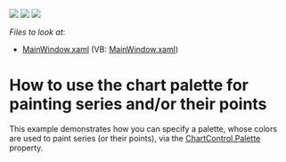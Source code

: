 <!-- default badges list -->
![](https://img.shields.io/endpoint?url=https://codecentral.devexpress.com/api/v1/VersionRange/128570286/12.2.6%2B)
[![](https://img.shields.io/badge/Open_in_DevExpress_Support_Center-FF7200?style=flat-square&logo=DevExpress&logoColor=white)](https://supportcenter.devexpress.com/ticket/details/E4554)
[![](https://img.shields.io/badge/📖_How_to_use_DevExpress_Examples-e9f6fc?style=flat-square)](https://docs.devexpress.com/GeneralInformation/403183)
<!-- default badges end -->
<!-- default file list -->
*Files to look at*:

* [MainWindow.xaml](./CS/UsePalettes/MainWindow.xaml) (VB: [MainWindow.xaml](./VB/UsePalettes/MainWindow.xaml))
<!-- default file list end -->
# How to use the chart palette for painting series and/or their points


<p>This example demonstrates how you can specify a palette, whose colors are used to paint series (or their points), via the  <a href="http://help.devexpress.com/#WPF/DevExpressXpfChartsChartControl_Palettetopic"><u>ChartControl.Palette</u></a> property.</p><br />


<br/>


